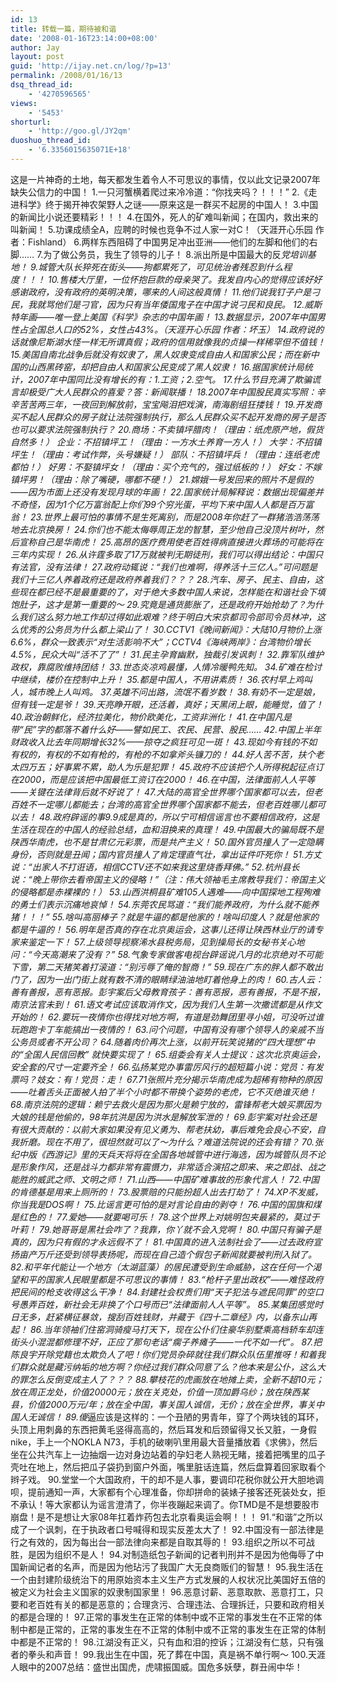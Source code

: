 ```yaml
---
id: 13
title: 转载一篇，期待被和谐
date: '2008-01-16T23:14:00+08:00'
author: Jay
layout: post
guid: 'http://ijay.net.cn/log/?p=13'
permalink: /2008/01/16/13
dsq_thread_id:
    - '4270596565'
views:
    - '5453'
shorturl:
    - 'http://goo.gl/JY2qm'
duoshuo_thread_id:
    - '6.3356015635071E+18'
---
```


这是一片神奇的土地，每天都发生着令人不可思议的事情，仅以此文记录2007年缺失公信力的中国！
1.一只河蟹横着爬过来冷冷道：“你找夹吗？！！！”
2.《走进科学》终于揭开神农架野人之谜——原来这是一群买不起房的中国人！
3.中国的新闻比小说还要精彩！！！
4.在国外，死人的矿难叫新闻；在国内，救出来的叫新闻！
5.功课成绩全A，应聘的时候也竞争不过人家一对C！（天涯开心乐园 作者：Fishland）
6.两样东西阻碍了中国男足冲出亚洲——他们的左脚和他们的右脚……
7.为了做公务员，我生了领导的儿子！
8.派出所是中国最大的反*党培训基地！
9.城管大队长猝死在街头——狗都累死了，可见统治者残忍到什么程度！！！
10.售楼大厅里，一位怀抱巨款的母亲哭了。我发自内心的觉得应该好好感谢政府，没有政府的英明决策，哪来的人间这般真情！
11.他们说我钉子户是刁民，我就骂他们是刁官，因为只有当年倭国鬼子在中国才说刁民和良民。
12.威斯特年画——唯一登上美国《科学》杂志的中国年画！
13.数据显示，2007年中国男性占全国总人口的52%，女性占43%。（天涯开心乐园 作者：坏玉）
14.政府说的话就像尼斯湖水怪一样无所谓真假；政府的信用就像我的贞操一样稀罕但不值钱！
15.美国自南北战争后就没有奴隶了，黑人奴隶变成自由人和国家公民；而在新中国的山西黑砖窑，却把自由人和国家公民变成了黑人奴隶！
16.据国家统计局统计，2007年中国同比没有增长的有：1.工资；2.空气。
17.什么节目充满了欺骗谎言却极受广大人民群众的喜爱？答：新闻联播！
18.2007年中国股民真实写照：辛辛苦苦两三年，一夜回到解放前，宝宝飚泪把戏演，南海剧组狂搂钱！
19.开发商买不起人民群众的房子就让法院强制执行，那么人民群众买不起开发商的房子是否也可以要求法院强制执行？
20.商场：不卖镇坪腊肉！（理由：纸虎原产地，假货自然多！）
企业：不招镇坪工！（理由：一方水土养育一方人！）
大学：不招镇坪生！（理由：考试作弊，头号嫌疑！）
部队：不招镇坪兵！（理由：连纸老虎都怕！）
好男：不娶镇坪女！（理由：买个充气的，强过纸板的！）
好女：不嫁镇坪男！（理由：除了嘴硬，哪都不硬！）
21.嫦娥一号发回来的照片不是假的——因为市面上还没有发现月球的年画！
22.国家统计局解释说：数据出现偏差并不奇怪，因为1个亿万富翁配上你们99个穷光蛋，平均下来中国人人都是百万富翁！
23.世界上最可怕的事情不是生死离别，而是2008年你赶了一群猪浩浩荡荡地去北京换房！
24.你们也不能太侮辱周正龙的智慧，至少他自己没顶片树叶，然后宣称自己是华南虎！
25.高昂的医疗费用使老百姓得病直接进火葬场的可能将在三年内实现！
26.从许霆多取了17万就被判无期徒刑，我们可以得出结论：中国只有法官，没有法律！
27.政府动辄说：“我们也难啊，得养活十三亿人。”可问题是我们十三亿人养着政府还是政府养着我们？？？
28.汽车、房子、民主、自由，这些现在都已经不是最重要的了，对于绝大多数中国人来说，怎样能在和谐社会下填饱肚子，这才是第一重要的～
29.究竟是通货膨胀了，还是政府开始抢劫了？为什么我们这么努力地工作却过得如此艰难？终于明白大宋京都司令部司令员林冲，这么优秀的公务员为什么都上梁山了！
30.CCTV1《晚间新闻》：大陆10月物价上涨6.6%，群众一致表示“对生活影响不大”；CCTV4《海峡两岸》：台湾物价增长4.5%，民众大叫“活不了了”！
31.民主孕育幽默，独裁引发讽刺！
32.靠军队维护政权，靠腐败维持团结！
33.世态炎凉鸡最懂，人情冷暖鸭先知。
34.矿难在检讨中继续，楼价在控制中上升！
35.都是中国人，不用讲素质！
36.农村早上鸡叫人，城市晚上人叫鸡。
37.英雄不问出路，流氓不看岁数！
38.有奶不一定是娘，但有钱一定是爷！
39.天亮睁开眼，还活着，真好；天黑闭上眼，能睡觉，值了！
40.政治朝鲜化，经济拉美化，物价欧美化，工资非洲化！
41.在中国凡是带“民”字的都落不着什么好——譬如民工、农民、民营、股民……
42.中国上半年财政收入比去年同期增长32%——掠夺之疯狂可见一斑！
43.现如今有钱的不如有权的，有权的不如有枪的，有枪的不如拿斧头镰刀的！
44.好人苦不苦，扶个老太四万五；好事累不累，助人为乐是犯罪！
45.政府不应该把个人所得税起征点订在2000，而是应该把中国最低工资订在2000！
46.在中国，法律面前人人平等——关键在法律背后就不好说了！
47.大陆的高官全世界哪个国家都可以去，但老百姓不一定哪儿都能去；台湾的高官全世界哪个国家都不能去，但老百姓哪儿都可以去！
48.政府辟谣的事9.9成是真的，所以宁可相信谣言也不要相信政府，这是生活在现在的中国人的经验总结，血和泪换来的真理！
49.中国最大的骗局既不是陕西华南虎，也不是甘肃亿元彩票，而是共产主义！
50.国外官员撞人了一定隐瞒身份，否则就是丑闻；国内官员撞人了肯定理直气壮，拿出证件吓死你！
51.方丈说：“出家人不打诳语，相信CCTV还不如来我这里烧香拜佛。”
52.杭州县长说：“晚上带你去看帝国主义的侵略！”（注：伟大领袖毛主席教导我们：帝国主义的侵略都是赤裸裸的！）
53.山西洪桐县矿难105人遇难——向中国探地工程殉难的勇士们表示沉痛地哀悼！
54.东莞农民骂道：“我们能养政府，为什么就不能养猪！！！”
55.啥叫高丽棒子？就是牛逼的都是他家的！啥叫印度人？就是他家的都是牛逼的！
56.明年是否真的存在北京奥运会，这事儿还得让陕西林业厅的请专家来鉴定一下！
57.上级领导视察浠水县税务局，见到操局长的女秘书关心地问：“今天高潮来了没有？”
58.气象专家做客电视台辟谣说八月的北京绝对不可能下雪，第二天猪笑着打滚道：“别污辱了俺的智商！”
59.现在广东的胖人都不敢出门了，因为一出门街上就有数不清的眼睛绿油油地盯着他身上的肉！
60.古人云：善有善报，恶有恶报。彭宇案后父母教育孩子：善有恶报，恶有善报，不是不报，南京法官未到！
61.语文考试应该取消作文，因为我们人生第一次撒谎都是从作文开始的！
62.要玩一夜情你也得找对地方啊，有道是劲舞团里寻小姐，可没听过谁玩跑跑卡丁车能搞出一夜情的！
63.问个问题，中国有没有哪个领导人的亲戚不当公务员或者不开公司？
64.随着肉价再次上涨，以前开玩笑说猪的“四大理想”中的“全国人民信回教” 就快要实现了！
65.组委会有关人士提议：这次北京奥运会，安全套的尺寸一定要齐全！
66.弘扬某党办事雷厉风行的超短篇小说：党员：有发票吗？妓女：有！党员：走！
67.71张照片充分揭示华南虎成为超稀有物种的原因——吐着舌头正面被人拍了半个小时都不带换个姿势的老虎，它不灭绝谁灭绝！
68.南京法院的逻辑：赖宁去救火是因为那火是赖宁放的，雷锋帮老大娘买票因为大娘的钱是他偷的，98年抗洪是因为洪水是解放军泄的！
69.彭宇案对社会还是有很大贡献的：以前大家如果没有见义勇为、帮老扶幼，事后难免会良心不安，自我折磨。现在不用了，很坦然就可以了～为什么？难道法院说的还会有错？
70.张纪中版《西游记》里的天兵天将将在全国各地城管中进行海选，因为城管队员不论是形象作风，还是战斗力都非常有震慑力，非常适合演招之即来、来之即战、战之能胜的威武之师、文明之师！
71.山西——中国矿难事故的形象代言人！
72.中国的肯德基是用来上厕所的！
73.股票赔的只能扮超人出去打劫了！
74.XP不发威，你当我是DOS啊！
75.比谣言更可怕的是对言论自由的剥夺！
76.中国的国旗和煤是红色的！
77.爱她——就要喝可乐！
78.这个世界上对姚明包夹最紧的，莫过于叶莉！
79.她哥哥是黑社会咋了？我靠，你丫就不会入党啊！
80.中国只有骗子是真的，因为只有假的才永远假不了！
81.中国真的进入法制社会了——过去政府宣扬亩产万斤还受到领导表扬呢，而现在自己造个假包子新闻就要被判刑入狱了。
82.和平年代能让一个地方（太湖蓝藻）的居民遭受到生命威胁，这在任何一个渴望和平的国家人民眼里都是不可思议的事情！
83.“枪杆子里出政权”——难怪政府把民间的枪支收得这么干净！
84.封建社会权贵们用“天子犯法与遮民同罪”的空口号愚弄百姓，新社会无非换了个口号而已“法律面前人人平等”。
85.某集团感觉时日无多，赶紧横征暴敛，搜刮百姓钱财，并藏于《四十二章经》内，以备东山再起！
86.当年领袖们住窑洞骑瘦马打天下，现在公仆们住豪华别墅乘高档轿车却连街头小混混都修理不好，正应了那句老话“瘸子养瘫子——一代不如一代”。
87.把陈良宇开除党籍也太欺负人了吧！你们党员杂碎就往我们群众队伍里推呀！和着我们群众就是藏污纳垢的地方啊？你经过我们群众同意了么？他本来是公仆，这么大的罪怎么反倒变成主人了？？？
88.攀枝花的虎画放在地摊上卖，全新不超10元；放在周正龙处，价值20000元；放在关克处，价值一顶加爵乌纱；放在陕西某县，价值2000万元/年；放在全中国，事关国人诚信，无价；放在全世界，事关中国人无诚信！
89.傻*逼应该是这样的：一个丑陋的男青年，穿了个两块钱的耳环，头顶上用刺鼻的东西把黄毛竖得高高的，然后耳发和后颈留得又长又脏，一身假 nike，手上一个NOKLA N73，手机的破喇叭里用最大音量播放着《求佛》，然后坐在公共汽车上一边抽烟一边对身边站着的孕妇老人熟视无睹，接着把嘴里的瓜子壳吐在地上，然后把瓜子袋扔到窗户外面，嘴里脏话连篇，然后盘算着回家取看个辫子戏。
90.堂堂一个大国政府，干的却不是人事，要调印花税你就公开大胆地调呗，提前通知一声，大家都有个心理准备，你却拼命的装婊子接客还死装处女，拒不承认！等大家都认为谣言澄清了，你半夜蹦起来调了。你TMD是不是想要股市崩盘！是不是想让大家08年扛着炸药包去北京看奥运会啊！！！
91.“和谐”之所以成了一个讽刺，在于执政者口号喊得和现实反差太大了！
92.中国没有一部法律是行之有效的，因为每出台一部法律向来都是自取其辱的！
93.组织之所以不可战胜，是因为组织不是人！
94.对制造纸包子新闻的记者判刑并不是因为他侮辱了中国新闻记者的名声，而是因为他玷污了我国广大无良商贩们的智慧！
95.我生活在一个由封建阶级统治下的用原始资本主义生产方式发展的人权状况比美国好五倍的被定义为社会主义国家的奴隶制国家里！
96.恶意讨薪、恶意取款、恶意打工，只要和老百姓有关的都是恶意的；合理贪污、合理违法、合理拆迁，只要和政府相关的都是合理的！
97.正常的事发生在正常的体制中或不正常的事发生在不正常的体制中都是正常的，正常的事发生在不正常的体制中或不正常的事发生在正常的体制中都是不正常的！
98.江湖没有正义，只有血和泪的控诉；江湖没有仁慈，只有强者的拳头和声音！
99.我出生在中国，死了葬在中国，真是祸不单行啊～
100.天涯人眼中的2007总结：盛世出国虎，虎啸振国威。国危多妖孽，群丑闹中华！